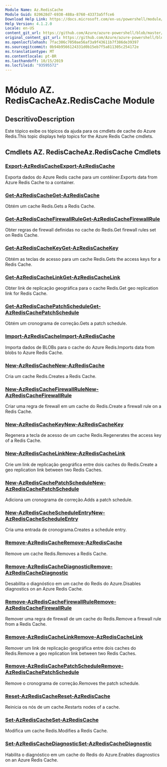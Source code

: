 ```yaml
---
Module Name: Az.RedisCache
Module Guid: 820628d7-6938-488a-8760-43373a5ffce6
Download Help Link: https://docs.microsoft.com/en-us/powershell/module/az.rediscache
Help Version: 4.1.2.0
Locale: en-US
content_git_url: https://github.com/Azure/azure-powershell/blob/master/src/RedisCache/RedisCache/help/Az.RedisCache.md
original_content_git_url: https://github.com/Azure/azure-powershell/blob/master/src/RedisCache/RedisCache/help/Az.RedisCache.md
ms.openlocfilehash: 7fac306c7050ae56af3a9f43611b7f386de39397
ms.sourcegitcommit: 0b94b9566124331d0b15eb7f5a811305c254172e
ms.translationtype: MT
ms.contentlocale: pt-BR
ms.lasthandoff: 10/15/2019
ms.locfileid: "93595572"
---
```

# <span data-ttu-id="54e03-101">Módulo AZ. RedisCache</span><span class="sxs-lookup"><span data-stu-id="54e03-101">Az.RedisCache Module</span></span>
## <span data-ttu-id="54e03-102">Descritivo</span><span class="sxs-lookup"><span data-stu-id="54e03-102">Description</span></span>
<span data-ttu-id="54e03-103">Este tópico exibe os tópicos da ajuda para os cmdlets de cache do Azure Redis.</span><span class="sxs-lookup"><span data-stu-id="54e03-103">This topic displays help topics for the Azure Redis Cache cmdlets.</span></span>

## <span data-ttu-id="54e03-104">Cmdlets AZ. RedisCache</span><span class="sxs-lookup"><span data-stu-id="54e03-104">Az.RedisCache Cmdlets</span></span>
### [<span data-ttu-id="54e03-105">Export-AzRedisCache</span><span class="sxs-lookup"><span data-stu-id="54e03-105">Export-AzRedisCache</span></span>](Export-AzRedisCache.md)
<span data-ttu-id="54e03-106">Exporta dados do Azure Redis cache para um contêiner.</span><span class="sxs-lookup"><span data-stu-id="54e03-106">Exports data from Azure Redis Cache to a container.</span></span>

### [<span data-ttu-id="54e03-107">Get-AzRedisCache</span><span class="sxs-lookup"><span data-stu-id="54e03-107">Get-AzRedisCache</span></span>](Get-AzRedisCache.md)
<span data-ttu-id="54e03-108">Obtém um cache Redis.</span><span class="sxs-lookup"><span data-stu-id="54e03-108">Gets a Redis Cache.</span></span>

### [<span data-ttu-id="54e03-109">Get-AzRedisCacheFirewallRule</span><span class="sxs-lookup"><span data-stu-id="54e03-109">Get-AzRedisCacheFirewallRule</span></span>](Get-AzRedisCacheFirewallRule.md)
<span data-ttu-id="54e03-110">Obter regras de firewall definidas no cache do Redis.</span><span class="sxs-lookup"><span data-stu-id="54e03-110">Get firewall rules set on Redis Cache.</span></span>

### [<span data-ttu-id="54e03-111">Get-AzRedisCacheKey</span><span class="sxs-lookup"><span data-stu-id="54e03-111">Get-AzRedisCacheKey</span></span>](Get-AzRedisCacheKey.md)
<span data-ttu-id="54e03-112">Obtém as teclas de acesso para um cache Redis.</span><span class="sxs-lookup"><span data-stu-id="54e03-112">Gets the access keys for a Redis Cache.</span></span>

### [<span data-ttu-id="54e03-113">Get-AzRedisCacheLink</span><span class="sxs-lookup"><span data-stu-id="54e03-113">Get-AzRedisCacheLink</span></span>](Get-AzRedisCacheLink.md)
<span data-ttu-id="54e03-114">Obter link de replicação geográfica para o cache Redis.</span><span class="sxs-lookup"><span data-stu-id="54e03-114">Get geo replication link for Redis Cache.</span></span>

### [<span data-ttu-id="54e03-115">Get-AzRedisCachePatchSchedule</span><span class="sxs-lookup"><span data-stu-id="54e03-115">Get-AzRedisCachePatchSchedule</span></span>](Get-AzRedisCachePatchSchedule.md)
<span data-ttu-id="54e03-116">Obtém um cronograma de correção.</span><span class="sxs-lookup"><span data-stu-id="54e03-116">Gets a patch schedule.</span></span>

### [<span data-ttu-id="54e03-117">Import-AzRedisCache</span><span class="sxs-lookup"><span data-stu-id="54e03-117">Import-AzRedisCache</span></span>](Import-AzRedisCache.md)
<span data-ttu-id="54e03-118">Importa dados de BLOBs para o cache do Azure Redis.</span><span class="sxs-lookup"><span data-stu-id="54e03-118">Imports data from blobs to Azure Redis Cache.</span></span>

### [<span data-ttu-id="54e03-119">New-AzRedisCache</span><span class="sxs-lookup"><span data-stu-id="54e03-119">New-AzRedisCache</span></span>](New-AzRedisCache.md)
<span data-ttu-id="54e03-120">Cria um cache Redis.</span><span class="sxs-lookup"><span data-stu-id="54e03-120">Creates a Redis Cache.</span></span>

### [<span data-ttu-id="54e03-121">New-AzRedisCacheFirewallRule</span><span class="sxs-lookup"><span data-stu-id="54e03-121">New-AzRedisCacheFirewallRule</span></span>](New-AzRedisCacheFirewallRule.md)
<span data-ttu-id="54e03-122">Criar uma regra de firewall em um cache do Redis.</span><span class="sxs-lookup"><span data-stu-id="54e03-122">Create a firewall rule on a Redis Cache.</span></span>

### [<span data-ttu-id="54e03-123">New-AzRedisCacheKey</span><span class="sxs-lookup"><span data-stu-id="54e03-123">New-AzRedisCacheKey</span></span>](New-AzRedisCacheKey.md)
<span data-ttu-id="54e03-124">Regenera a tecla de acesso de um cache Redis.</span><span class="sxs-lookup"><span data-stu-id="54e03-124">Regenerates the access key of a Redis Cache.</span></span>

### [<span data-ttu-id="54e03-125">New-AzRedisCacheLink</span><span class="sxs-lookup"><span data-stu-id="54e03-125">New-AzRedisCacheLink</span></span>](New-AzRedisCacheLink.md)
<span data-ttu-id="54e03-126">Crie um link de replicação geográfica entre dois caches do Redis.</span><span class="sxs-lookup"><span data-stu-id="54e03-126">Create a geo replication link between two Redis Caches.</span></span>

### [<span data-ttu-id="54e03-127">New-AzRedisCachePatchSchedule</span><span class="sxs-lookup"><span data-stu-id="54e03-127">New-AzRedisCachePatchSchedule</span></span>](New-AzRedisCachePatchSchedule.md)
<span data-ttu-id="54e03-128">Adiciona um cronograma de correção.</span><span class="sxs-lookup"><span data-stu-id="54e03-128">Adds a patch schedule.</span></span>

### [<span data-ttu-id="54e03-129">New-AzRedisCacheScheduleEntry</span><span class="sxs-lookup"><span data-stu-id="54e03-129">New-AzRedisCacheScheduleEntry</span></span>](New-AzRedisCacheScheduleEntry.md)
<span data-ttu-id="54e03-130">Cria uma entrada de cronograma.</span><span class="sxs-lookup"><span data-stu-id="54e03-130">Creates a schedule entry.</span></span>

### [<span data-ttu-id="54e03-131">Remove-AzRedisCache</span><span class="sxs-lookup"><span data-stu-id="54e03-131">Remove-AzRedisCache</span></span>](Remove-AzRedisCache.md)
<span data-ttu-id="54e03-132">Remove um cache Redis.</span><span class="sxs-lookup"><span data-stu-id="54e03-132">Removes a Redis Cache.</span></span>

### [<span data-ttu-id="54e03-133">Remove-AzRedisCacheDiagnostic</span><span class="sxs-lookup"><span data-stu-id="54e03-133">Remove-AzRedisCacheDiagnostic</span></span>](Remove-AzRedisCacheDiagnostic.md)
<span data-ttu-id="54e03-134">Desabilita o diagnóstico em um cache do Redis do Azure.</span><span class="sxs-lookup"><span data-stu-id="54e03-134">Disables diagnostics on an Azure Redis Cache.</span></span>

### [<span data-ttu-id="54e03-135">Remove-AzRedisCacheFirewallRule</span><span class="sxs-lookup"><span data-stu-id="54e03-135">Remove-AzRedisCacheFirewallRule</span></span>](Remove-AzRedisCacheFirewallRule.md)
<span data-ttu-id="54e03-136">Remover uma regra de firewall de um cache do Redis.</span><span class="sxs-lookup"><span data-stu-id="54e03-136">Remove a firewall rule from a Redis Cache.</span></span>

### [<span data-ttu-id="54e03-137">Remove-AzRedisCacheLink</span><span class="sxs-lookup"><span data-stu-id="54e03-137">Remove-AzRedisCacheLink</span></span>](Remove-AzRedisCacheLink.md)
<span data-ttu-id="54e03-138">Remover um link de replicação geográfica entre dois caches do Redis.</span><span class="sxs-lookup"><span data-stu-id="54e03-138">Remove a geo replication link between two Redis Caches.</span></span>

### [<span data-ttu-id="54e03-139">Remove-AzRedisCachePatchSchedule</span><span class="sxs-lookup"><span data-stu-id="54e03-139">Remove-AzRedisCachePatchSchedule</span></span>](Remove-AzRedisCachePatchSchedule.md)
<span data-ttu-id="54e03-140">Remove o cronograma de correção.</span><span class="sxs-lookup"><span data-stu-id="54e03-140">Removes the patch schedule.</span></span>

### [<span data-ttu-id="54e03-141">Reset-AzRedisCache</span><span class="sxs-lookup"><span data-stu-id="54e03-141">Reset-AzRedisCache</span></span>](Reset-AzRedisCache.md)
<span data-ttu-id="54e03-142">Reinicia os nós de um cache.</span><span class="sxs-lookup"><span data-stu-id="54e03-142">Restarts nodes of a cache.</span></span>

### [<span data-ttu-id="54e03-143">Set-AzRedisCache</span><span class="sxs-lookup"><span data-stu-id="54e03-143">Set-AzRedisCache</span></span>](Set-AzRedisCache.md)
<span data-ttu-id="54e03-144">Modifica um cache Redis.</span><span class="sxs-lookup"><span data-stu-id="54e03-144">Modifies a Redis Cache.</span></span>

### [<span data-ttu-id="54e03-145">Set-AzRedisCacheDiagnostic</span><span class="sxs-lookup"><span data-stu-id="54e03-145">Set-AzRedisCacheDiagnostic</span></span>](Set-AzRedisCacheDiagnostic.md)
<span data-ttu-id="54e03-146">Habilita o diagnóstico em um cache do Redis do Azure.</span><span class="sxs-lookup"><span data-stu-id="54e03-146">Enables diagnostics on an Azure Redis Cache.</span></span>

